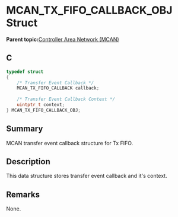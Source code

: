 # MCAN\_TX\_FIFO\_CALLBACK\_OBJ Struct

**Parent topic:**[Controller Area Network \(MCAN\)](GUID-C9F1E50C-1EF0-4941-A9CB-89808C7C54AF.md)

## C

```c
typedef struct
{
    /* Transfer Event Callback */
    MCAN_TX_FIFO_CALLBACK callback;
    
    /* Transfer Event Callback Context */
    uintptr_t context;
} MCAN_TX_FIFO_CALLBACK_OBJ;

```

## Summary

MCAN transfer event callback structure for Tx FIFO.

## Description

This data structure stores transfer event callback and it's context.

## Remarks

None.

